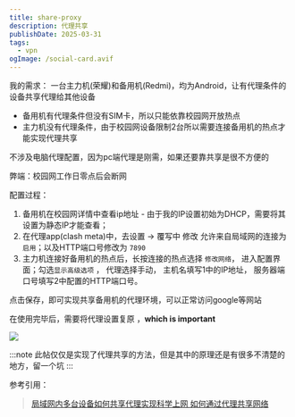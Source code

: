```yaml
---
title: share-proxy
description: 代理共享
publishDate: 2025-03-31
tags:
  - vpn
ogImage: /social-card.avif
---
```

我的需求： 一台主力机(荣耀)和备用机(Redmi)，均为Android，让有代理条件的设备共享代理给其他设备

* 备用机有代理条件但没有SIM卡，所以只能依靠校园网开放热点
* 主力机没有代理条件，由于校园网设备限制2台所以需要连接备用机的热点才能实现代理共享

不涉及电脑代理配置，因为pc端代理是刚需，如果还要靠共享是很不方便的

弊端：校园网工作日零点后会断网

配置过程：

1. 备用机在校园网详情中查看ip地址 - 由于我的IP设置初始为DHCP，需要将其设置为静态IP才能查看；
2. 在代理app(clash meta)中，去设置 -> 覆写中 修改 允许来自局域网的连接为`启用`；以及HTTP端口号修改为 `7890`
3. 主力机连接好备用机的热点后，长按连接的热点选择 `修改网络`， 进入配置界面；勾选`显示高级选项` ， 代理选择手动， 主机名填写1中的IP地址， 服务器端口号填写2中配置的HTTP端口号。

点击保存，即可实现共享备用机的代理环境，可以正常访问google等网站


在使用完毕后，需要将代理设置复原 ，**which is important**

![](/assets/images/881535dcfda6b236833a327e7acd6f5f2013922584.jpg)

:::note
此帖仅仅是实现了代理共享的方法，但是其中的原理还是有很多不清楚的地方，留一个坑
:::

参考引用：
> [局域网内多台设备如何共享代理实现科学上网
](https://geekx.top/guide/vpn/share-vpn.html#%E5%A6%82%E4%BD%95%E5%85%B1%E4%BA%AB%E4%BB%A3%E7%90%86)
> [如何通过代理共享网络](https://blog.csdn.net/qq_40734247/article/details/134518331)
